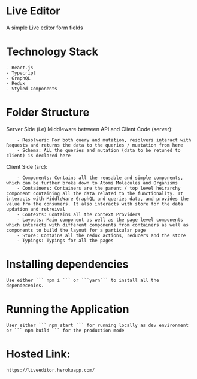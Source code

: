 # Live Editor
A simple Live editor form fields

# Technology Stack

    - React.js
    - Typecript
    - GraphQL
    - Redux
    - Styled Components

# Folder Structure

Server Side (i.e) Middleware between API and Client Code (server):
``` - Requests: To interact with the API (all API requests are made from here)
    - Resolvers: For both query and mutation, resolvers interact with Requests and returns the data to the queries / muatation from here
    - Schema: ALL the queries and mutation (data to be retuned to client) is declared here
```

Client Side (src):
```
    - Components: Contains all the reusable and simple components, which can be further broke down to Atoms Molecules and Organisms
    - Containers: Containers are the parent / top level heirarchy component containing all the data related to the functionality. It interacts with MiddleWare GraphQL and queries data, and provides the value fro the consumers. It also interacts with store for the data updation and retreival
    - Contexts: Contains all the context Providers
    - Layouts: Main component as well as the page level components which interacts with different components from containers as well as components to build the layout for a particular page
    - Store: Contains all the redux actions, reducers and the store
    - Typings: Typings for all the pages
```

# Installing dependencies

    Use either ``` npm i ``` or ```yarn``` to install all the dependecenies.

# Running the Application

    User either ``` npm start ``` for running locally as dev environment or ``` npm build ``` for the production mode  

# Hosted Link:

``` https://liveeditor.herokuapp.com/ ```